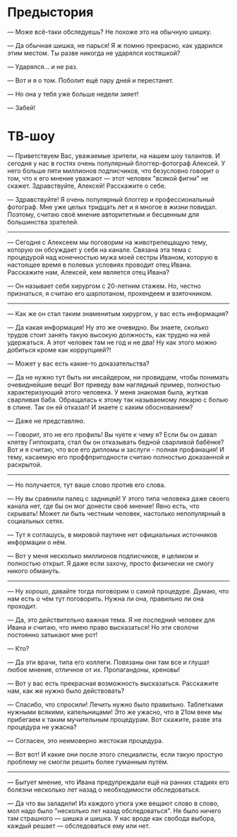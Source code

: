 # Предыстория

— Може всё-таки обследуешь? Не похоже это на обычную шишку.

— Да обычная шишка, не парься! Я ж помню прекрасно, как ударился этим местом. Ты разве никогда не ударялся костяшкой?

— Ударялся... и не раз.

— Вот и я о том. Поболит ещё пару дней и перестанет.

— Но она у тебя уже больше недели зияет!

— Забей!

# ТВ-шоу

— Приветствуем Вас, уважаемые зрители, на нашем шоу талантов. И сегодня у нас в гостях очень популярный блоггер-фотограф Алексей. У него больше пяти миллионов подписчиков, что безусловно говорит о том, что к его мнение уважают — этот человек "всякой фигни" не скажет. Здравствуйте, Алексей! Расскажите о себе.

— Здравствуйте! Я очень популярный блоггер и профессиональный фотограф. Мне уже целых тридцать лет и я многое в жизни повидал. Поэтому, считаю своё мнение авторитетным и бесценным для большинства зрателей.

***

— Сегодня с Алексеем мы поговорим на животрепещащую тему, которую он обсуждает у себя на канале. Связана эта тема с процедурой над конечностью мужа моей сестры Иваном, которую в настоящее время в полевых условиях проводит отец Ивана. Расскажите нам, Алексей, кем является отец Ивана?

— Он называет себя хирургом с 20-летним стажем. Но, честно признаться, я считаю его шарлотаном, прохендеем и взяточником.

***

— Как же он стал таким знаменитым хирургом, у вас есть информация?

— Да какая информация! Ну это же очевидно. Вы знаете, сколько трудов стоит занять такую высокую должность, как трудно на ней удержаться. А этот человек там не год и не два! Ну как этого можно добиться кроме как коррупцией?!

— Может у вас есть какие-то доказательства?

— Да не нужно тут быть ни инсайдером, ни провидцем, чтобы понимать очевиднейшие вещи! Вот приведу вам наглядный пример, полностью характеризующий этого человека. У меня знакомая была, жуткая сварливая баба. Обращалась к этому так называемому лекарю с болью в спине. Так он ей отказал! И знаете с каким обоснованием?

— Даже не представляю.

— Говорит, это не его профиль! Вы чуете к чему я? Если бы он давал клятву Гиппократа, стал бы он отказывать бедной сварливой бабёнке? Вот и я считаю, что все его дипломы и заслуги - полная профанация! И тему, касаемую его проффпригодности считаю полностью доказанной и раскрытой.

***

— Но получается, тут ваше слово против его слова.

— Ну вы сравнили палец с задницей! У этого типа человека даже своего канала нет, где бы он мог донести своё мнение! Явно есть, что скрывать!  Может ли быть честным человек, настолько непопулярный в социальных сетях.

— Тут я соглашусь, в мировой паутине нет официальных источников информации о нём.

— Вот у меня несколько миллионов подписчиков, я целиком и полностью открыт. Я даже если захочу, просто физически не смогу никого обмануть.

***

— Ну хорошо, давайте тогда поговорим о самой процедуре. Думаю, что нам есть о чём тут поговорить. Нужна ли она, правильно ли она проходит.

— Да, это действительно важная тема. Я не последний человек для Ивана и считаю, что имею право высказаться! Но эти сволочи постоянно затыкают мне рот!

— Кто?

— Да эти врачи, типа его коллеги. Повязаны они там все и глушат любое мнение, отличное от их. Пропагандоны, хреновы!

— Вот у вас есть прекрасная возможность высказаться. Расскажите нам, как же нужно было действовать?

— Спасибо, что спросили! Лечить нужно было правильно. Таблетками нужными всякими, капельницами! Это же ужасно, что в 21ом веке мы прибегаем к таким мучительным процедурам. Вот скажите, разве эта процедура не ужасна?

— Согласен, это неимоверно жестокая процедура.

— Вот вот! И какие они после этого специалисты, если такую простую проблему не смогли решить более гуманным путём.

***

— Бытует мнение, что Ивана предупреждали ещё на ранних стадиях его болезни несколько лет назад о необходимости обследоваться.

— Да что вы заладили! Из каждого утюга уже вещают слово в слово, мол надо было "несколько лет назад обследоваться". Не было ничего там страшного — шишка и шишка. У нас вроде как свобода выбора, каждый решает — обследоваться ему или нет.